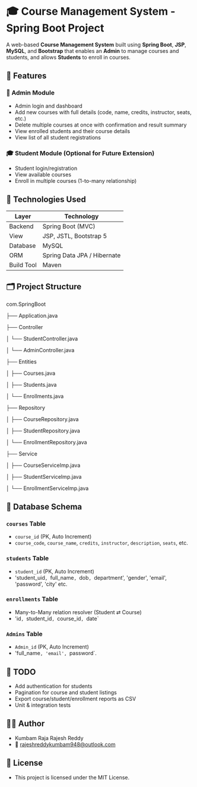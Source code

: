 # 🎓 Course Management System - Spring Boot Project

A web-based **Course Management System** built using **Spring Boot**, **JSP**, **MySQL**, and **Bootstrap** that enables an **Admin** to manage courses and students, and allows **Students** to enroll in courses.

## 📌 Features

### 🔐 Admin Module
- Admin login and dashboard
- Add new courses with full details (code, name, credits, instructor, seats, etc.)
- Delete multiple courses at once with confirmation and result summary
- View enrolled students and their course details
- View list of all student registrations

### 🎓 Student Module (Optional for Future Extension)
- Student login/registration
- View available courses
- Enroll in multiple courses (1-to-many relationship)

## 🧱 Technologies Used

| Layer        | Technology             |
|--------------|------------------------|
| Backend      | Spring Boot (MVC)      |
| View         | JSP, JSTL, Bootstrap 5 |
| Database     | MySQL                  |
| ORM          | Spring Data JPA / Hibernate |
| Build Tool   | Maven                  |

## 🗂️ Project Structure

com.SpringBoot

├── Application.java

├── Controller

│ └── StudentController.java

│ └── AdminController.java

├── Entities

│ ├── Courses.java

│ ├── Students.java

│ └── Enrollments.java

├── Repository

│ ├── CourseRepository.java

│ ├── StudentRepository.java

│ └── EnrollmentRepository.java

├── Service

│ ├── CourseServiceImp.java

│ ├── StudentServiceImp.java

│ └── EnrollmentServiceImp.java


## 💾 Database Schema

### `courses` Table
- `course_id` (PK, Auto Increment)
- `course_code`, `course_name`, `credits`, `instructor`, `description`, `seats`, etc.

### `students` Table
- `student_id` (PK, Auto Increment)
- 'student_uid`, `full_name`, `dob`, `department', 'gender', 'email', 'password', 'city' etc.

### `enrollments` Table
- Many-to-Many relation resolver (Student ⇄ Course)
- 'id`, `student_id`, `course_id`, `date`

### `Admins` Table
- `Admin_id` (PK, Auto Increment)
- 'full_name`, 'email', `password`.

## 📌 TODO
- Add authentication for students
- Pagination for course and student listings
- Export course/student/enrollment reports as CSV
-  Unit & integration tests

## 👨‍💻 Author
- Kumbam Raja Rajesh Reddy
- 📧 rajeshreddykumbam948@outlook.com

## 📜 License
- This project is licensed under the MIT License.


